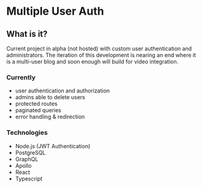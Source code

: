 # Multiple User Auth

## What is it?

Current project in alpha (not hosted) with custom user authentication and administrators. The iteration of this development is nearing an end where it is a multi-user blog and soon enough will build for video integration.

### Currently

- user authentication and authorization
- admins able to delete users
- protected routes
- paginated queries
- error handling & redirection

### Technologies

- Node.js (JWT Authentication)
- PostgreSQL
- GraphQL
- Apollo
- React
- Typescript
